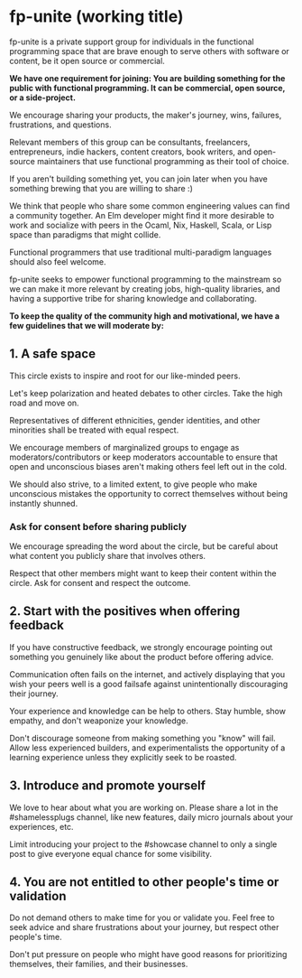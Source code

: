 # fp-unite (working title)

fp-unite is a private support group for individuals in the functional programming space that are brave enough to serve others with software or content, be it open source or commercial.

**We have one requirement for joining: You are building something for the public with functional programming. It can be commercial, open source, or a side-project.**

We encourage sharing your products, the maker's journey, wins, failures, frustrations, and questions.

Relevant members of this group can be consultants, freelancers, entrepreneurs, indie hackers, content creators, book writers, and open-source maintainers that use functional programming as their tool of choice.

If you aren't building something yet, you can join later when you have something brewing that you are willing to share :)

We think that people who share some common engineering values can find a community together. An Elm developer might find it more desirable to work and socialize with peers in the Ocaml, Nix, Haskell, Scala, or Lisp space than paradigms that might collide.

Functional programmers that use traditional multi-paradigm languages should also feel welcome.

fp-unite seeks to empower functional programming to the mainstream so we can make it more relevant by creating jobs, high-quality libraries, and having a supportive tribe for sharing knowledge and collaborating.

**To keep the quality of the community high and motivational, we have a few guidelines that we will moderate by:**

## 1. A safe space 

This circle exists to inspire and root for our like-minded peers. 

Let's keep polarization and heated debates to other circles. Take the high road and move on.

Representatives of different ethnicities, gender identities, and other minorities shall be treated with equal respect.

We encourage members of marginalized groups to engage as moderators/contributors or keep moderators accountable to ensure that open and unconscious biases aren't making others feel left out in the cold.

We should also strive, to a limited extent, to give people who make unconscious mistakes the opportunity to correct themselves without being instantly shunned.

### Ask for consent before sharing publicly

We encourage spreading the word about the circle, but be careful about what content you publicly share that involves others.

Respect that other members might want to keep their content within the circle. Ask for consent and respect the outcome.

## 2. Start with the positives when offering feedback

If you have constructive feedback, we strongly encourage pointing out something you genuinely like about the product before offering advice.

Communication often fails on the internet, and actively displaying that you wish your peers well is a good failsafe against unintentionally discouraging their journey.

Your experience and knowledge can be help to others. Stay humble, show empathy, and don't weaponize your knowledge.

Don't discourage someone from making something you "know" will fail. Allow less experienced builders, and experimentalists the opportunity of a learning experience unless they explicitly seek to be roasted.

## 3. Introduce and promote yourself

We love to hear about what you are working on. Please share a lot in the #shamelessplugs channel, like new features, daily micro journals about your experiences, etc.

Limit introducing your project to the #showcase channel to only a single post to give everyone equal chance for some visibility.

## 4. You are not entitled to other people's time or validation

Do not demand others to make time for you or validate you. Feel free to seek advice and share frustrations about your journey, but respect other people's time.

Don't put pressure on people who might have good reasons for prioritizing themselves, their families, and their businesses.
